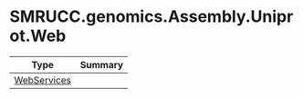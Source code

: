 ﻿
# SMRUCC.genomics.Assembly.Uniprot.Web

|Type|Summary|
|----|-------|
|[WebServices](./WebServices.md)||

